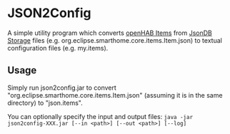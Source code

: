 # JSON2Config
 
A simple utility program which converts [openHAB Items](https://www.openhab.org/docs/configuration/items.html) from [JsonDB Storage](https://www.openhab.org/docs/administration/jsondb.html) files (e.g. org.eclipse.smarthome.core.items.Item.json) to textual configuration files (e.g. my.items).

## Usage

Simply run json2config.jar to convert "org.eclipse.smarthome.core.items.Item.json" (assuming it is in the same directory) to "json.items". 

You can optionally specify the input and output files:
`java -jar json2config-XXX.jar [--in <path>] [--out <path>] [--log]`


